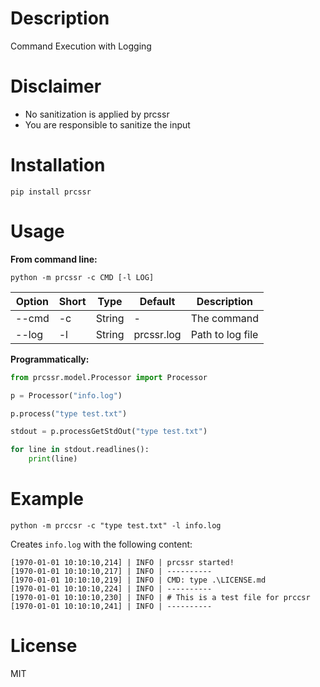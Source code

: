# Description

Command Execution with Logging

# Disclaimer

- No sanitization is applied by prcssr
- You are responsible to sanitize the input

# Installation

`pip install prcssr`

# Usage

**From command line:**

`python -m prcssr -c CMD [-l LOG]`

| Option | Short | Type | Default | Description |
|---|---|---|---|---|
|--cmd | -c | String | - | The command |
|--log | -l | String | prcssr.log | Path to log file |

**Programmatically:**

```python
from prcssr.model.Processor import Processor

p = Processor("info.log")

p.process("type test.txt")

stdout = p.processGetStdOut("type test.txt")

for line in stdout.readlines():
    print(line)
```


# Example

`python -m prccsr -c "type test.txt" -l info.log`

Creates `info.log` with the following content:

```
[1970-01-01 10:10:10,214] | INFO | prcssr started!
[1970-01-01 10:10:10,217] | INFO | ----------
[1970-01-01 10:10:10,219] | INFO | CMD: type .\LICENSE.md
[1970-01-01 10:10:10,224] | INFO | ----------
[1970-01-01 10:10:10,230] | INFO | # This is a test file for prccsr
[1970-01-01 10:10:10,241] | INFO | ----------
```


# License

MIT